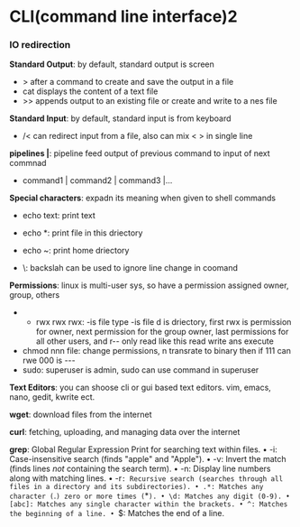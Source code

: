 # CLI(command line interface)2

### __IO redirection__

__Standard Output__: by default, standard output is screen
 * \> after a command to create and save the output in a file
 * cat displays the content of a text file
 * \>\> appends output to an existing file or create and write to a nes file 

__Standard Input__: by default, standard input is from keyboard
  * /< can redirect input from a file, also can mix \< \> in single line

__pipelines |__: pipeline feed output of previous command to input of next commnad
  * command1 | command2 | command3 |...

__Special characters__: expadn its meaning when given to shell commands
  * echo text: print text
  * echo *: print file in this driectory
  * echo ~: print home driectory

  * \\: backslah can be used to ignore line change in coomand

__Permissions__: linux is multi-user sys, so have a permission assigned owner, group, others
  * - rwx rwx rwx: -is file type -is file d is driectory, first rwx is permission for owner, next permission for the group owner, last permissions for all other users, and r-- only read like this read write ans execute
  * chmod nnn file: change permissions, n transrate to binary then if 111 can rwe 000 is ---
  * sudo: superuser is admin, sudo can use command in superuser

__Text Editors__: you can shoose cli or gui based text editors. vim, emacs, nano, gedit, kwrite ect.

__wget__: download files from the internet

__curl__: fetching, uploading, and managing data over the internet

__grep__: Global Regular Expression Print for searching text within files.
  • -i: Case-insensitive search (finds "apple" and "Apple").
  • -v: Invert the match (finds lines *not* containing the search term).
  • -n: Display line numbers along with matching lines.
  • -r`: Recursive search (searches through all files in a directory and its subdirectories).
  • .*: Matches any character (`.`) zero or more times (`*`).
  • \d: Matches any digit (0-9).
  • [abc]: Matches any single character within the brackets.
  • ^: Matches the beginning of a line.
  • `$: Matches the end of a line.
